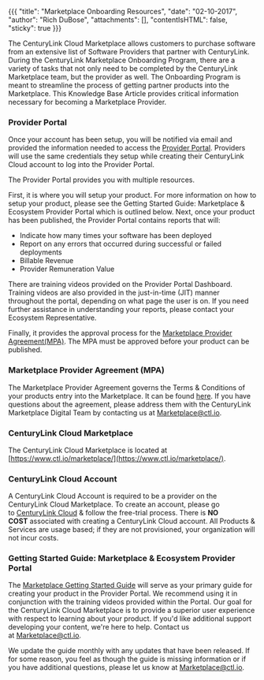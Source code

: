 {{{
"title": "Marketplace Onboarding Resources",
"date": "02-10-2017",
"author": "Rich DuBose",
"attachments": [],
"contentIsHTML": false,
"sticky": true
}}}

The CenturyLink Cloud Marketplace allows customers to purchase software from an extensive list of Software Providers that partner with CenturyLink. During the CenturyLink Marketplace Onboarding Program, there are a variety of tasks that not only need to be completed by the CenturyLink Marketplace team, but the provider as well. The Onboarding Program is meant to streamline the process of getting partner products into the Marketplace. This Knowledge Base Article provides critical information necessary for becoming a Marketplace Provider.

### Provider Portal

Once your account has been setup, you will be notified via email and provided the information needed to access the [Provider Portal](https://provider-portal.ctl.io/). Providers will use the same credentials they setup while creating their CenturyLink Cloud account to log into the Provider Portal.

The Provider Portal provides you with multiple resources.

First, it is where you will setup your product. For more information on how to setup your product, please see the Getting Started Guide: Marketplace & Ecosystem Provider Portal which is outlined below. Next, once your product has been published, the Provider Portal contains reports that will:

  * Indicate how many times your software has been deployed
  * Report on any errors that occurred during successful or failed deployments
  * Billable Revenue
  * Provider Remuneration Value

There are training videos provided on the Provider Portal Dashboard. Training videos are also provided in the just-in-time (JIT) manner throughout the portal, depending on what page the user is on. If you need further assistance in understanding your reports, please contact your Ecosystem Representative.

Finally, it provides the approval process for the [Marketplace Provider Agreement(MPA)](https://www.ctl.io/legal/marketplace/). The MPA must be approved before your product can be published.

### Marketplace Provider Agreement (MPA)

The Marketplace Provider Agreement governs the Terms & Conditions of your products entry into the Marketplace. It can be found [here](https://www.ctl.io/legal/marketplace/). If you have questions about the agreement, please address them with the CenturyLink Marketplace Digital Team by contacting us at [Marketplace@ctl.io](mailto:marketplace@ctl.io).

### CenturyLink Cloud Marketplace

The CenturyLink Cloud Marketplace is located at [https://www.ctl.io/marketplace/](https://www.ctl.io/marketplace/).

### CenturyLink Cloud Account

A CenturyLink Cloud Account is required to be a provider on the CenturyLink Cloud Marketplace. To create an account, please go to [CenturyLink Cloud](https://www.ctl.io/free-trial/) & follow the free-trial process. There is **NO COST** associated with creating a CenturyLink Cloud account. All Products & Services are usage based; if they are not provisioned, your organization will not incur costs.

### Getting Started Guide: Marketplace & Ecosystem Provider Portal

The [Marketplace Getting Started Guide](./getting-started-guide-marketplace-ecosystem-provider-portal.md) will serve as your primary guide for creating your product in the Provider Portal. We recommend using it in conjunction with the training videos provided within the Portal. Our goal for the CenturyLink Cloud Marketplace is to provide a superior user experience with respect to learning about your product. If you'd like additional support developing your content, we're here to help. Contact us at [Marketplace@ctl.io](mailto:marketplace@ctl.io).

We update the guide monthly with any updates that have been released. If for some reason, you feel as though the guide is missing information or if you have additional questions, please let us know at [Marketplace@ctl.io](mailto:marketplace@ctl.io).
